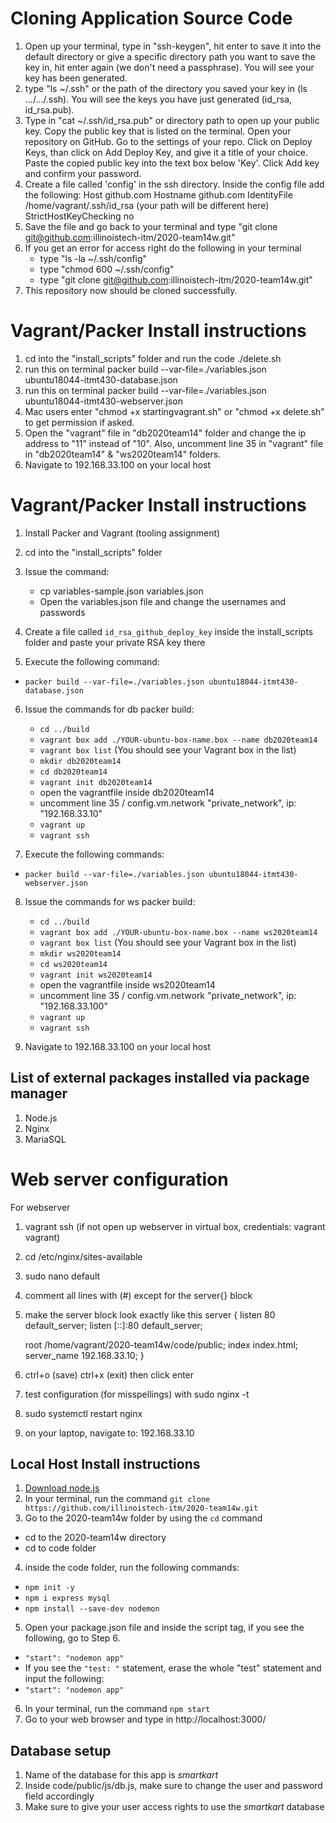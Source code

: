 # Cloning Application Source Code

1. Open up your terminal, type in "ssh-keygen", hit enter to save it into the default directory or give a specific directory path you want to save the key in, hit enter again (we don't need a passphrase). You will see your key has been generated.
2. type "ls ~/.ssh" or the path of the directory you saved your key in (ls .../.../.ssh). You will see the keys you have just generated (id_rsa, id_rsa.pub).  
3. Type in "cat ~/.ssh/id_rsa.pub" or directory path to open up your public key. Copy the public key that is listed on the terminal. Open your repository on GitHub. Go to the settings of your repo. Click on Deploy Keys, than click on Add Deploy Key, and give it a title of your choice. Paste the copied public key into the text box below 'Key'. Click Add key and confirm your password. 
4. Create a file called 'config' in the ssh directory. Inside the config file add the following:
Host github.com
Hostname github.com
IdentityFile /home/vagrant/.ssh/id_rsa (your path will be different here)
StrictHostKeyChecking no
5. Save the file and go back to your terminal and type "git clone git@github.com:illinoistech-itm/2020-team14w.git"
6. If you get an error for access right do the following in your terminal
    * type "ls -la ~/.ssh/config"
    * type "chmod 600 ~/.ssh/config"
    * type "git clone git@github.com:illinoistech-itm/2020-team14w.git"
7. This repository now should be cloned successfully.

# Vagrant/Packer Install instructions

1. cd into the "install_scripts" folder and run the code ./delete.sh
2. run this on terminal packer build --var-file=./variables.json ubuntu18044-itmt430-database.json
3. run this on terminal packer build --var-file=./variables.json ubuntu18044-itmt430-webserver.json
4. Mac users enter "chmod +x startingvagrant.sh" or "chmod +x delete.sh" to get permission if asked.
5. Open the "vagrant" file in "db2020team14" folder and change the ip address to "11" instead of "10". Also, uncomment line 35 in "vagrant" file in "db2020team14" & "ws2020team14" folders.
6. Navigate to 192.168.33.100 on your local host

# Vagrant/Packer Install instructions 

1. Install Packer and Vagrant (tooling assignment)
2. cd into the "install_scripts" folder
3. Issue the command:
    * cp variables-sample.json variables.json
    * Open the variables.json file and change the usernames and passwords 
4. Create a file called `id_rsa_github_deploy_key` inside the install_scripts folder and paste your private RSA key there

5. Execute the following command: 
* `packer build --var-file=./variables.json ubuntu18044-itmt430-database.json`

6. Issue the commands for db packer build:
    * `cd ../build`
    * `vagrant box add ./YOUR-ubuntu-box-name.box --name db2020team14`
    * `vagrant box list` (You should see your Vagrant box in the list)
    * `mkdir db2020team14`
    * `cd db2020team14`
    * `vagrant init db2020team14`
    * open the vagrantfile inside db2020team14
    * uncomment line 35 / config.vm.network "private_network", ip: "192.168.33.10"
    * `vagrant up`
    * `vagrant ssh`
    
7. Execute the following commands: 
* `packer build --var-file=./variables.json ubuntu18044-itmt430-webserver.json`

8. Issue the commands for ws packer build:
    * `cd ../build`
    * `vagrant box add ./YOUR-ubuntu-box-name.box --name ws2020team14`
    * `vagrant box list` (You should see your Vagrant box in the list)
    * `mkdir ws2020team14`
    * `cd ws2020team14`
    * `vagrant init ws2020team14`
    * open the vagrantfile inside ws2020team14
    * uncomment line 35 / config.vm.network "private_network", ip: "192.168.33.100"
    * `vagrant up`
    * `vagrant ssh`
    
8. Navigate to 192.168.33.100 on your local host

## List of external packages installed via package manager
1. Node.js
2. Nginx
3. MariaSQL

# Web server configuration
For webserver
1. vagrant ssh (if not open up webserver in virtual box, credentials: vagrant vagrant)
2. cd /etc/nginx/sites-available
3. sudo nano default
4. comment all lines with (#) except for the server{} block
5. make the server block look exactly like this
server {
	listen 80 default_server;
	listen [::]:80 default_server;

	root /home/vagrant/2020-team14w/code/public;
	index index.html;
	server_name 192.168.33.10;
}
6. ctrl+o (save)
   ctrl+x (exit) then click enter
7. test configuration (for misspellings) with
sudo nginx -t
8. sudo systemctl restart nginx
9. on your laptop, navigate to: 192.168.33.10

## Local Host Install instructions

1. [Download node.js](https://nodejs.org/en/) 
2. In your terminal, run the command `git clone https://github.com/illinoistech-itm/2020-team14w.git`
3.  Go to the 2020-team14w folder by using the `cd` command
* cd to the 2020-team14w directory
* cd to code folder
4. inside the code folder, run the following commands:
* `npm init -y`
* `npm i express mysql`
* `npm install --save-dev nodemon` 

5. Open your package.json file and inside the script tag, if you see the following, go to Step 6.
* `"start": "nodemon app"`
* If you see the `"test: "` statement, erase the whole "test" statement and input the following:
* `"start": "nodemon app"`

6. In your terminal, run the command `npm start`
7. Go to your web browser and type in http://localhost:3000/

## Database setup

1. Name of the database for this app is *smartkart*
2. Inside code/public/js/db.js, make sure to change the user and password field accordingly
3. Make sure to give your user access rights to use the *smartkart* database

